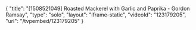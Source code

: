 {
    "title": "[1508521049] Roasted Mackerel with Garlic and Paprika - Gordon Ramsay",
    "type": "solo",
    "layout": "iframe-static",
    "videoId": "123179205",
    "url": "\/tvpembed\/123179205"
}